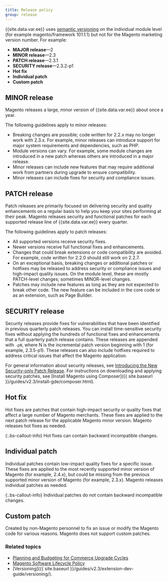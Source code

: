```yaml
---
title: Release policy
group: release
---
```


{{site.data.var.ee}} uses [semantic versioning](https://semver.org/) on the individual module level (for example magento/framework 101.1.1) but not for the Magento marketing version number. For example:

-  **MAJOR release**—2
-  **MINOR release**—2.3
-  **PATCH release**—2.3.1
-  **SECURITY release**—2.3.2-p1
-  **Hot fix**
-  **Individual patch**
-  **Custom patch**

## MINOR release

Magento releases a large, minor version of {{site.data.var.ee}} about once a year.

The following guidelines apply to minor releases:

-  Breaking changes are possible; code written for 2.2.x may no longer work with 2.3.x. For example, minor releases can introduce support for major system requirements and dependencies, such as PHP.
-  Module versions can vary. For example, some module changes are introduced in a new patch whereas others are introduced in a major release.
-  Minor releases can include new features that may require additional work from partners during upgrade to ensure compatibility.
-  Minor releases can include fixes for security and compliance issues.

## PATCH release

Patch releases are primarily focused on delivering security and quality enhancements on a regular basis to help you keep your sites performing at their peak. Magento releases security and functional patches for each supported release line of {{site.data.var.ee}} every quarter.

The following guidelines apply to patch releases:

-  All supported versions receive security fixes.
-  Newer versions receive full functional fixes and enhancements.
-  Changes that could break extensions or code compatibility are avoided. For example, code written for 2.2.0 should still work on 2.2.7.
-  On an exceptional basis, breaking changes or additional patches or hotfixes may be released to address security or compliance issues and high-impact quality issues. On the module level, these are mostly PATCH-level changes; sometimes MINOR-level changes.
-  Patches may include new features as long as they are not expected to break other code. The new feature can be included in the core code or as an extension, such as Page Builder.

## SECURITY release

Security releases provide fixes for vulnerabilities that have been identified in previous quarterly patch releases. You can install time-sensitive security fixes without applying the hundreds of functional fixes and enhancements that a full quarterly patch release contains. These releases are appended with `-pN`, where N is the incremental patch version beginning with 1 (for example, 2.3.5-p1). These releases can also include hotfixes required to address critical issues that affect the Magento application.

For general information about security releases, see [Introducing the New Security-only Patch Release](https://community.magento.com/t5/Magento-DevBlog/Introducing-the-New-Security-only-Patch-Release/ba-p/141287). For instructions on downloading and applying security patches, see [Install Magento using Composer]({{ site.baseurl }}/guides/v2.3/install-gde/composer.html).

## Hot fix

Hot fixes are patches that contain high-impact security or quality fixes that affect a large number of Magento merchants. These fixes are applied to the next patch release for the applicable Magento minor version. Magento releases hot fixes as needed.

{:.bs-callout-info}
Hot fixes can contain backward incompatible changes.

## Individual patch

Individual patches contain low-impact quality fixes for a specific issue. These fixes are applied to the most recently supported minor version of Magento (for example, 2.4.x), but could be missing from the previous supported minor version of Magento (for example, 2.3.x). Magento releases individual patches as needed.

{:.bs-callout-info}
Individual patches do not contain backward incompatible changes.

## Custom patch

Created by non-Magento personnel to fix an issue or modify the Magento code for various reasons. Magento does not support custom patches.

### Related topics

-  [Planning and Budgeting for Commerce Upgrade Cycles](https://magento.com/sites/default/files8/2019-08/Magento-Release-Cycle-Infosheet_Aug_2019.pdf)
-  [Magento Software Lifecycle Policy](https://magento.com/sites/default/files/magento-software-lifecycle-policy.pdf)
-  [Versioning]({{ site.baseurl }}/guides/v2.3/extension-dev-guide/versioning/).
